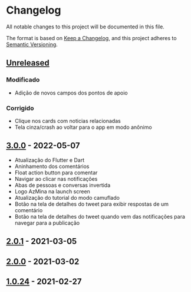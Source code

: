 # Changelog
All notable changes to this project will be documented in this file.

The format is based on [Keep a Changelog](https://keepachangelog.com/en/1.0.0/),
and this project adheres to [Semantic Versioning](https://semver.org/spec/v2.0.0.html).

## [Unreleased]
### Modificado
- Adição de novos campos dos pontos de apoio

### Corrigido
- Clique nos cards com noticias relacionadas
- Tela cinza/crash ao voltar para o app em modo anônimo

## [3.0.0] - 2022-05-07

- Atualização do Flutter e Dart
- Aninhamento dos comentários
- Float action button para comentar
- Navigar ao clicar nas notificações
- Abas de pessoas e conversas invertida
- Logo AzMina na launch screen
- Atualização do tutorial do modo camuflado
- Botão na tela de detalhes do tweet para exibir respostas de um comentário
- Botão na tela de detalhes do tweet quando vem das notificações para navegar para a publicação

## [2.0.1] - 2021-03-05

## [2.0.0] - 2021-03-02

## [1.0.24] - 2021-02-27

[Unreleased]: https://github.com/institutoazmina/penhas-mobile/compare/v3.0.0...HEAD
[3.0.0]: https://github.com/institutoazmina/penhas-mobile/compare/v2.0.1...v3.0.0
[2.0.1]: https://github.com/institutoazmina/penhas-mobile/compare/v2.0.0...v2.0.1
[2.0.0]: https://github.com/institutoazmina/penhas-mobile/compare/v1.0.24...v2.0.0
[1.0.24]: https://github.com/institutoazmina/penhas-mobile/releases/tag/v1.0.24